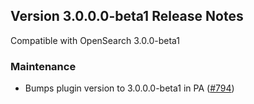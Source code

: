 ## Version 3.0.0.0-beta1 Release Notes

Compatible with OpenSearch 3.0.0-beta1

### Maintenance

* Bumps plugin version to 3.0.0.0-beta1 in PA ([#794](https://github.com/opensearch-project/performance-analyzer/pull/794))
